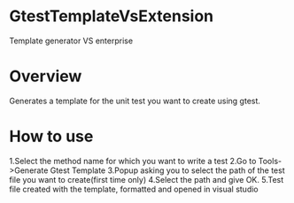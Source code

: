 # GtestTemplateVsExtension
Template generator VS enterprise

# Overview
Generates a template for the unit test you want to create using gtest.

# How to use
1.Select the method name for which you want to write a test
2.Go to Tools->Generate Gtest Template
3.Popup asking you to select the path of the test file you want to create(first time only)
4.Select the path and give OK.
5.Test file created with the template, formatted and opened in visual studio
